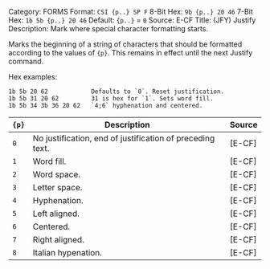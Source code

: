 Category: FORMS
Format: `CSI {p..} SP F`
8-Bit Hex: `9b {p..} 20 46`
7-Bit Hex: `1b 5b {p..} 20 46`
Default: `{p..}` = `0`
Source: E-CF
Title: (JFY) Justify
Description: Mark where special character formatting starts.

Marks the beginning of a string of characters that should be formatted according to the values of `{p}`. This remains in effect until the next Justify command.

Hex examples:

    1b 5b 20 62            Defaults to `0`. Reset justification.
    1b 5b 31 20 62         31 is hex for `1`. Sets word fill.
    1b 5b 34 3b 36 20 62   `4;6` hyphenation and centered.

| `{p}` | Description                                               | Source |
|-------|-----------------------------------------------------------|--------|
| `0`   | No justification, end of justification of preceding text. | [E-CF] |
| `1`   | Word fill.                                                | [E-CF] |
| `2`   | Word space.                                               | [E-CF] |
| `3`   | Letter space.                                             | [E-CF] |
| `4`   | Hyphenation.                                              | [E-CF] |
| `5`   | Left aligned.                                             | [E-CF] |
| `6`   | Centered.                                                 | [E-CF] |
| `7`   | Right aligned.                                            | [E-CF] |
| `8`   | Italian hypenation.                                       | [E-CF] |
